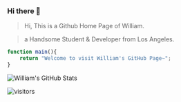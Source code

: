 ### Hi there 👋
> Hi, This is a Github Home Page of William. 

> a Handsome Student & Developer from Los Angeles. 


```ts
function main(){
    return "Welcome to visit William's GitHub Page~";
}
```


![William's GitHub Stats](https://github-readme-stats.vercel.app/api?username=orangejx&show_icons=true&theme=vue-dark)

![visitors](https://visitor-badge.laobi.icu/badge?page_id=orangejx.orangejx.github)

<!--
**orangejx/orangejx** is a ✨ _special_ ✨ repository because its `README.md` (this file) appears on your GitHub profile.

Here are some ideas to get you started:

- 🔭 I’m currently working on ...
- 🌱 I’m currently learning ...
- 👯 I’m looking to collaborate on ...
- 🤔 I’m looking for help with ...
- 💬 Ask me about ...
- 📫 How to reach me: ...
- 😄 Pronouns: ...
- ⚡ Fun fact: ...
-->
